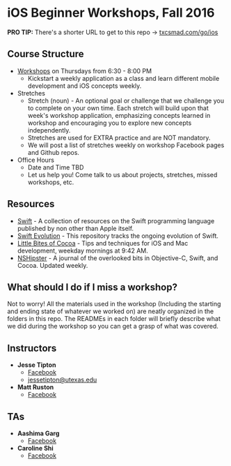 # iOS Beginner Workshops, Fall 2016

**PRO TIP:** There's a shorter URL to get to this repo -> [txcsmad.com/go/ios](http://txcsmad.com/go/ios) 

## Course Structure

* [Workshops](https://www.txcsmad.com/workshops/) on Thursdays from 6:30 - 8:00 PM
  * Kickstart a weekly application as a class and learn different mobile development and iOS concepts weekly. 
* Stretches 
  * Stretch (noun) - An optional goal or challenge that we challenge you to complete on your own time. Each stretch will build upon that week's workshop application, emphasizing concepts learned in workshop and encouraging you to explore new concepts independently.
  * Stretches are used for EXTRA practice and are NOT mandatory.
  * We will post a list of stretches weekly on workshop Facebook pages and Github repos.
* Office Hours
  * Date and Time TBD
  * Let us help you! Come talk to us about projects, stretches, missed workshops, etc.

## Resources

* [Swift](https://developer.apple.com/swift/) - A collection of resources on the Swift programming language published by non other than Apple itself.
* [Swift Evolution](https://github.com/apple/swift-evolution) - This repository tracks the ongoing evolution of Swift.
* [Little Bites of Cocoa](https://littlebitesofcocoa.com/) - Tips and techniques for iOS and Mac development, weekday mornings at 9:42 AM.
* [NSHipster](http://nshipster.com/) - A journal of the overlooked bits in Objective-C, Swift, and Cocoa. Updated weekly.

## What should I do if I miss a workshop?

Not to worry! All the materials used in the workshop (Including the starting and ending state of whatever we worked on) are neatly organized in the folders in this repo. The READMEs in each folder will briefly describe what we did during the workshop so you can get a grasp of what was covered.

## Instructors

* **Jesse Tipton**
  * [Facebook](https://facebook.com/jessehtipton)
  * [jessetipton@utexas.edu](mailto:jessetipton@utexas.edu)
* **Matt Ruston**
  * [Facebook](https://www.facebook.com/mlrsquirrels)

## TAs

* **Aashima Garg**
  * [Facebook](https://www.facebook.com/aashima.garg2)
* **Caroline Shi**
  * [Facebook](https://www.facebook.com/caroline.shi.3)
